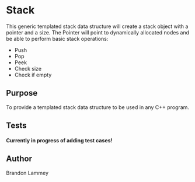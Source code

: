# Stack

This generic templated stack data structure will create a stack object with a pointer and a size. The Pointer will point to dynamically allocated nodes and be able to perform basic stack operations: 

* Push
* Pop
* Peek
* Check size
* Check if empty

## Purpose

To provide a templated stack data structure to be used in any C++ program.  

## Tests

#### **Currently in progress of adding test cases!**

## Author

Brandon Lammey

[github-follow-url]: https://github.com/brandonlammey
[github-follow-image]: https://img.shields.io/github/followers/espadrine.svg?style=social&label=Follow

